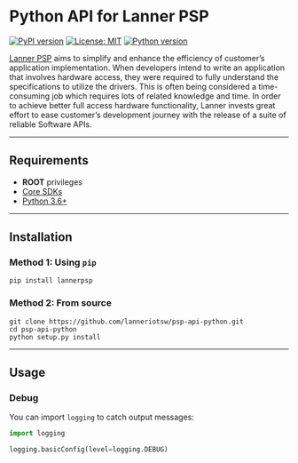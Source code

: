 # Python API for Lanner PSP

[![PyPI version](https://badge.fury.io/py/lannerpsp.svg)](https://badge.fury.io/py/lannerpsp)
[![License: MIT](https://img.shields.io/pypi/l/lannerpsp)](https://opensource.org/licenses/MIT)
[![Python version](https://img.shields.io/pypi/pyversions/lannerpsp)](https://www.python.org/)

[Lanner PSP](https://link.lannerinc.com/psp) aims to simplify and enhance the efficiency of customer’s application implementation. 
When developers intend to write an application that involves hardware access, 
they were required to fully understand the specifications to utilize the drivers. 
This is often being considered a time-consuming job which requires lots of related knowledge and time. 
In order to achieve better full access hardware functionality, 
Lanner invests great effort to ease customer’s development journey with the release of a suite of reliable Software APIs.

-----

## Requirements

* **ROOT** privileges
* [Core SDKs](https://github.com/lanneriotsw/psp-manager)
* [Python 3.6+](https://www.python.org/)

-----

## Installation

### Method 1: Using `pip`

```shell
pip install lannerpsp
```

### Method 2: From source

```shell
git clone https://github.com/lanneriotsw/psp-api-python.git
cd psp-api-python
python setup.py install
```

-----

## Usage

### Debug

You can import `logging` to catch output messages:

```python
import logging

logging.basicConfig(level=logging.DEBUG)
```
